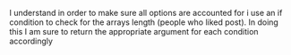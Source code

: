 I understand in order to make sure all options are accounted for i use an if condition to check for the arrays length (people who liked post). In doing this I am sure to return the appropriate argument for each condition accordingly
